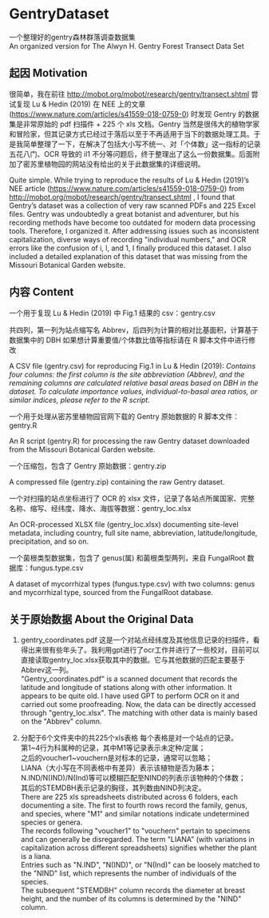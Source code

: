 # GentryDataset
一个整理好的gentry森林群落调查数据集 
<br>An organized version for The Alwyn H. Gentry Forest Transect Data Set

## 起因 Motivation
很简单，我在前往 http://mobot.org/mobot/research/gentry/transect.shtml 尝试复现 Lu & Hedin (2019) 在 NEE 上的文章 (https://www.nature.com/articles/s41559-018-0759-0) 时发现 Gentry 的数据集是非常原始的 pdf 扫描件 + 225 个 xls 文档。Gentry 当然是很伟大的植物学家和冒险家，但其记录方式已经过于落后以至于不再适用于当下的数据处理工具。于是我简单整理了一下，在解决了包括大小写不统一、对「个体数」这一指标的记录五花八门、OCR 导致的 il1 不分等问题后，终于整理出了这么一份数据集。后面附加了密苏里植物园的网站没有给出的关于此数据集的详细说明。  

Quite simple. While trying to reproduce the results of Lu & Hedin (2019)’s NEE article (https://www.nature.com/articles/s41559-018-0759-0) from http://mobot.org/mobot/research/gentry/transect.shtml , I found that Gentry’s dataset was a collection of very raw scanned PDFs and 225 Excel files. Gentry was undoubtedly a great botanist and adventurer, but his recording methods have become too outdated for modern data processing tools. Therefore, I organized it. After addressing issues such as inconsistent capitalization, diverse ways of recording "individual numbers," and OCR errors like the confusion of i, l, and 1, I finally produced this dataset. I also included a detailed explanation of this dataset that was missing from the Missouri Botanical Garden website.  

## 内容 Content
一个用于复现 Lu & Hedin (2019) 中 Fig.1 结果的 csv：gentry.csv 

共四列，第一列为站点缩写名 Abbrev，后四列为计算的相对比基面积，计算基于数据集中的 DBH
如果想计算重要值/个体数比值等指标请在 R 脚本文件中进行修改  

A CSV file (gentry.csv) for reproducing Fig.1 in Lu & Hedin (2019):
*Contains four columns: the first column is the site abbreviation (Abbrev), and the remaining columns are calculated relative basal areas based on DBH in the dataset.
To calculate importance values, individual-to-basal area ratios, or similar indices, please refer to the R script.*  

一个用于处理从密苏里植物园官网下载的 Gentry 原始数据的 R 脚本文件：gentry.R  

An R script (gentry.R) for processing the raw Gentry dataset downloaded from the Missouri Botanical Garden website.  

一个压缩包，包含了 Gentry 原始数据：gentry.zip  

A compressed file (gentry.zip) containing the raw Gentry dataset.  

一个对扫描的站点坐标进行了 OCR 的 xlsx 文件，记录了各站点所属国家、完整名称、缩写、经纬度、降水、海拔等数据：gentry_loc.xlsx  

An OCR-processed XLSX file (gentry_loc.xlsx) documenting site-level metadata, including country, full site name, abbreviation, latitude/longitude, precipitation, and so on.  

一个菌根类型数据集，包含了 genus(属) 和菌根类型两列，来自 FungalRoot 数据库：fungus.type.csv  

A dataset of mycorrhizal types (fungus.type.csv) with two columns: genus and mycorrhizal type, sourced from the FungalRoot database.

## 关于原始数据 About the Original Data
1. gentry_coordinates.pdf
这是一个对站点经纬度及其他信息记录的扫描件，看得出来很有些年头了。我利用gpt进行了ocr工作并进行了一些校对，目前可以直接读取gentry_loc.xlsx获取其中的数据。它与其他数据的匹配主要基于Abbrev这一列。<br>
"Gentry_coordinates.pdf" is a scanned document that records the latitude and longitude of stations along with other information. It appears to be quite old. I have used GPT to perform OCR on it and carried out some proofreading. Now, the data can be directly accessed through "gentry_loc.xlsx". The matching with other data is mainly based on the "Abbrev" column.<br>

2. 分配于6个文件夹中的共225个xls表格
每个表格是对一个站点的记录。<br>
第1\~4行为科属种的记录，其中M1等记录表示未定种/定属；<br>
之后的voucher1\~vouchern是对标本的记录，通常可以忽略；<br>
LIANA（大小写在不同表格中有差异）表示该植物是否为藤本；<br>
N.IND/N(IND)/N(Ind)等可以模糊匹配至NIND的列表示该物种的个体数；<br>
其后的STEMDBH表示记录的胸径，其列数由NIND列决定。<br>
There are 225 xls spreadsheets distributed across 6 folders, each documenting a site. The first to fourth rows record the family, genus, and species, where "M1" and similar notations indicate undetermined species or genera.<br>
The records following "voucher1" to "vouchern" pertain to specimens and can generally be disregarded. The term "LIANA" (with variations in capitalization across different spreadsheets) signifies whether the plant is a liana.<br>
Entries such as "N.IND", "N(IND)", or "N(Ind)" can be loosely matched to the "NIND" list, which represents the number of individuals of the species.<br>
The subsequent "STEMDBH" column records the diameter at breast height, and the number of its columns is determined by the "NIND" column.<br>

